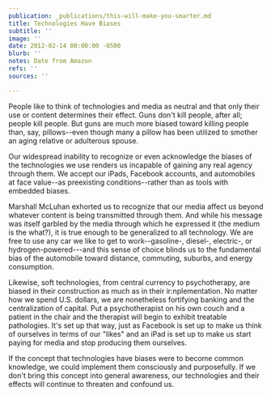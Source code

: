 ```yaml
---
publication: _publications/this-will-make-you-smarter.md
title: Technologies Have Biases
subtitle: ''
image: ''
date: 2012-02-14 00:00:00 -0500
blurb: ''
notes: Date from Amazon
refs: ''
sources: ''

---
```

People like to think of technologies and media as neutral and that only their use or content determines their effect. Guns don't kill people, after all; people kill people. But guns are much more biased toward killing people than, say, pillows--even though many a pillow has been utilized to smother an aging relative or adulterous spouse.

Our widespread inability to recognize or even acknowledge the biases of the technologies we use renders us incapable of gaining any real agency through them. We accept our iPads, Facebook accounts, and automobiles at face value--as preexisting conditions--rather than as tools with embedded biases.

Marshall McLuhan exhorted us to recognize that our media affect us beyond whatever content is being transmitted through them. And while his message was itself garbled by the media through which he expressed it (the medium is the what?), it is true enough to be generalized to all technology. We are free to use any car we like to get to work--gasoline-, diesel-, electric-, or hydrogen-powered---and this sense of choice blinds us to the fundamental bias of the automobile toward distance, commuting, suburbs, and energy consumption.

Likewise, soft technologies, from central currency to psychotherapy, are biased in their construction as much as in their ir:nplementation. No matter how we spend U.S. dollars, we are nonetheless fortifying banking and the centralization of capital. Put a psychotherapist on his own couch and a patient in the chair and the therapist will begin to exhibit treatable pathologies. It's set up that way, just as Facebook is set up to make us think of ourselves in terms of our "likes" and an iPad is set up to make us start paying for media and stop producing them ourselves.

If the concept that technologies have biases were to become common knowledge, we could implement them consciously and purposefully. If we don't bring this concept into general awareness, our technologies and their effects will continue to threaten and confound us.
